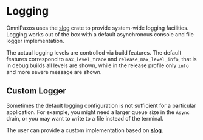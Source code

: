 # Logging

OmniPaxos uses the [slog](https://crates.io/crates/slog) crate to provide system-wide logging facilities. Logging works out of the box with a default asynchronous console and file logger implementation.

The actual logging levels are controlled via build features. The default features correspond to `max_level_trace` and `release_max_level_info`, that is in debug builds all levels are shown, while in the release profile only `info` and more severe message are shown.

## Custom Logger

Sometimes the default logging configuration is not sufficient for a particular application. For example, you might need a larger queue size in the `Async` drain, or you may want to write to a file instead of the terminal.

The user can provide a custom implementation based on [**slog**](https://crates.io/crates/slog).